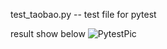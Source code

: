 test_taobao.py -- test file for pytest

result show below
![](https://github.com/AmilyLightman/EE551-python-final-project/tree/master/test/PytestPic.png "PytestPic")
